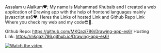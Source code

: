 Assalam u Alaikum❤️;
My name is Muhammad Khubaib and I created a web application of Drawing app with the help of frontend languages mainly javascript es6❤️.
Heres the Links of hosted Link and Github Repo Link Where you check my web and my code😎🗿. 

Github Repo: https://github.com/MKQazi786/Drawing-app-es6/
Hosting Link: https://mkqazi786.github.io/Drawing-app-es6/

[![Watch the video](https://img.youtube.com/vi/FRRuuzliZpQ/maxresdefault.jpg)](https://www.youtube.com/watch?v=FRRuuzliZpQ)
